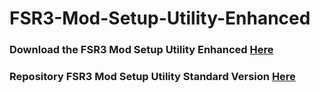 # FSR3-Mod-Setup-Utility-Enhanced
### Download the FSR3 Mod Setup Utility Enhanced [Here](https://sharemods.com/66aksno1l34n/FSR3_v4.14.rar.html)

### Repository FSR3 Mod Setup Utility Standard Version [Here](https://github.com/P4TOLINO06/FSR3.0-Mod-Setup-Utility)
 